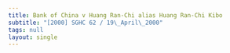 ```yaml
---
title: Bank of China v Huang Ran-Chi alias Huang Ran-Chi Kibo
subtitle: "[2000] SGHC 62 / 19\_April\_2000"
tags: null
layout: single
---
```


